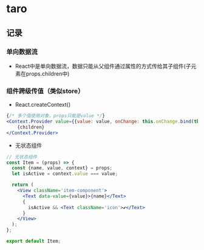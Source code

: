 # taro

## 记录

### 单向数据流

* React中是单向数据流，数据只能从父组件通过属性的方式传给其子组件(子元素在props.children中)

### 组件跨级传值（类似store）

* React.createContext()
```jsx
{/* 多个值使用对象，props只能是value */}
<Context.Provider value={{value: value, onChange: this.onChange.bind(this)}}>
    {children}
</Context.Provider>
```

* 无状态组件
```jsx
// 无状态组件
const Item = (props) => {
  const {name, value, context} = props;
  let isActive = context.value === value;

  return (
    <View className='item-component'>
      <Text data-value={value}>{name}</Text>
      {
        isActive && <Text className='icon'>✔</Text>
      }
    </View>
  );
};

export default Item;
```

